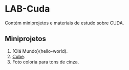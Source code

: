 # LAB-Cuda

Contém miniprojetos e materiais de estudo sobre CUDA.

## Miniprojetos

1. [Olá Mundo}(hello-world).
2. [Cube](Cube/).
3. Foto coloria para tons de cinza.